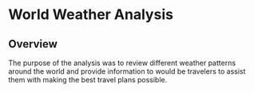 # World Weather Analysis

## Overview

The purpose of the analysis was to review different weather patterns around the world and provide information to would be travelers to assist them with making the best travel plans possible.  
